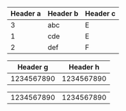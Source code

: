 | Header a | Header b | Header c |
|----------|--------------|----------|
| 3| abc| E|
| 1| cde| E|
| 2|   def| F|



| Header g | Header h |
|------------|---------------|
| 1234567890 | 1234567890 |


|  |  |
|------------|---------------|
| 1234567890 | 1234567890 |